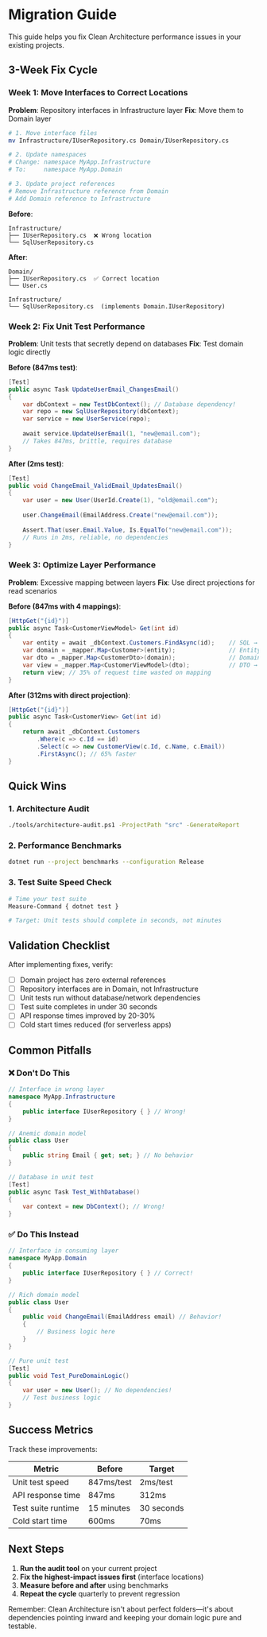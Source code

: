 # Migration Guide

This guide helps you fix Clean Architecture performance issues in your existing projects.

## 3-Week Fix Cycle

### Week 1: Move Interfaces to Correct Locations

**Problem**: Repository interfaces in Infrastructure layer
**Fix**: Move them to Domain layer

```bash
# 1. Move interface files
mv Infrastructure/IUserRepository.cs Domain/IUserRepository.cs

# 2. Update namespaces
# Change: namespace MyApp.Infrastructure
# To:     namespace MyApp.Domain

# 3. Update project references
# Remove Infrastructure reference from Domain
# Add Domain reference to Infrastructure
```

**Before**:
```
Infrastructure/
├── IUserRepository.cs  ❌ Wrong location
└── SqlUserRepository.cs
```

**After**:
```
Domain/
├── IUserRepository.cs  ✅ Correct location
└── User.cs

Infrastructure/
└── SqlUserRepository.cs  (implements Domain.IUserRepository)
```

### Week 2: Fix Unit Test Performance

**Problem**: Unit tests that secretly depend on databases
**Fix**: Test domain logic directly

**Before (847ms test)**:
```csharp
[Test]
public async Task UpdateUserEmail_ChangesEmail()
{
    var dbContext = new TestDbContext(); // Database dependency!
    var repo = new SqlUserRepository(dbContext);
    var service = new UserService(repo);
    
    await service.UpdateUserEmail(1, "new@email.com");
    // Takes 847ms, brittle, requires database
}
```

**After (2ms test)**:
```csharp
[Test]  
public void ChangeEmail_ValidEmail_UpdatesEmail()
{
    var user = new User(UserId.Create(1), "old@email.com");
    
    user.ChangeEmail(EmailAddress.Create("new@email.com"));
    
    Assert.That(user.Email.Value, Is.EqualTo("new@email.com"));
    // Runs in 2ms, reliable, no dependencies
}
```

### Week 3: Optimize Layer Performance

**Problem**: Excessive mapping between layers
**Fix**: Use direct projections for read scenarios

**Before (847ms with 4 mappings)**:
```csharp
[HttpGet("{id}")]
public async Task<CustomerViewModel> Get(int id)
{
    var entity = await _dbContext.Customers.FindAsync(id);    // SQL → EF Entity
    var domain = _mapper.Map<Customer>(entity);               // Entity → Domain  
    var dto = _mapper.Map<CustomerDto>(domain);               // Domain → DTO
    var view = _mapper.Map<CustomerViewModel>(dto);           // DTO → ViewModel
    return view; // 35% of request time wasted on mapping
}
```

**After (312ms with direct projection)**:
```csharp
[HttpGet("{id}")]  
public async Task<CustomerView> Get(int id)
{
    return await _dbContext.Customers
        .Where(c => c.Id == id)
        .Select(c => new CustomerView(c.Id, c.Name, c.Email))
        .FirstAsync(); // 65% faster
}
```

## Quick Wins

### 1. Architecture Audit
```bash
./tools/architecture-audit.ps1 -ProjectPath "src" -GenerateReport
```

### 2. Performance Benchmarks
```bash
dotnet run --project benchmarks --configuration Release
```

### 3. Test Suite Speed Check
```bash
# Time your test suite
Measure-Command { dotnet test }

# Target: Unit tests should complete in seconds, not minutes
```

## Validation Checklist

After implementing fixes, verify:

- [ ] Domain project has zero external references
- [ ] Repository interfaces are in Domain, not Infrastructure  
- [ ] Unit tests run without database/network dependencies
- [ ] Test suite completes in under 30 seconds
- [ ] API response times improved by 20-30%
- [ ] Cold start times reduced (for serverless apps)

## Common Pitfalls

### ❌ Don't Do This
```csharp
// Interface in wrong layer
namespace MyApp.Infrastructure
{
    public interface IUserRepository { } // Wrong!
}

// Anemic domain model
public class User 
{
    public string Email { get; set; } // No behavior
}

// Database in unit test
[Test]
public async Task Test_WithDatabase() 
{
    var context = new DbContext(); // Wrong!
}
```

### ✅ Do This Instead
```csharp
// Interface in consuming layer
namespace MyApp.Domain
{
    public interface IUserRepository { } // Correct!
}

// Rich domain model
public class User 
{
    public void ChangeEmail(EmailAddress email) // Behavior!
    {
        // Business logic here
    }
}

// Pure unit test
[Test]
public void Test_PureDomainLogic() 
{
    var user = new User(); // No dependencies!
    // Test business logic
}
```

## Success Metrics

Track these improvements:

| Metric | Before | Target |
|--------|--------|--------|
| Unit test speed | 847ms/test | 2ms/test |
| API response time | 847ms | 312ms |
| Test suite runtime | 15 minutes | 30 seconds |
| Cold start time | 600ms | 70ms |

## Next Steps

1. **Run the audit tool** on your current project
2. **Fix the highest-impact issues first** (interface locations)
3. **Measure before and after** using benchmarks
4. **Repeat the cycle** quarterly to prevent regression

Remember: Clean Architecture isn't about perfect folders—it's about dependencies pointing inward and keeping your domain logic pure and testable.
